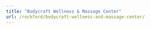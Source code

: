 ```yaml
---
title: "Bodycraft Wellness & Massage Center"
url: /rockford/bodycraft-wellness-and-massage-center/
---
```

